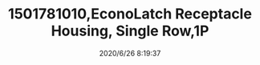 ﻿---
layout: post 
title: 1501781010,EconoLatch Receptacle Housing, Single Row,1P
tags: 1625
categories: housing-terminal
overview: EconoLatch Receptacle Housing, Single Row, 1 Circuits
series: 1625
part_number: 1501781010
thumb_img: static/202006/341-thumb-20200626162200.jpg
small_img: static/202006/341-20200626162200.jpg
date: 2020/6/26 8:19:37
---



